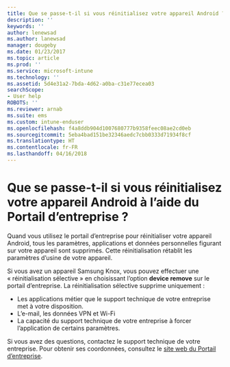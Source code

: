 ```yaml
---
title: Que se passe-t-il si vous réinitialisez votre appareil Android ? | Microsoft Docs
description: ''
keywords: ''
author: lenewsad
ms.author: lanewsad
manager: dougeby
ms.date: 01/23/2017
ms.topic: article
ms.prod: ''
ms.service: microsoft-intune
ms.technology: ''
ms.assetid: 5d4e31a2-7bda-4d62-a0ba-c31e77ecea03
searchScope:
- User help
ROBOTS: ''
ms.reviewer: arnab
ms.suite: ems
ms.custom: intune-enduser
ms.openlocfilehash: f4a8ddb904d1007680777b9358feec08ae2cd0eb
ms.sourcegitcommit: 5eba4bad151be32346aedc7cbb0333d71934f8cf
ms.translationtype: HT
ms.contentlocale: fr-FR
ms.lasthandoff: 04/16/2018
---
```

# <a name="what-happens-if-you-reset-your-android-device-using-the-company-portal"></a>Que se passe-t-il si vous réinitialisez votre appareil Android à l’aide du Portail d’entreprise ?

Quand vous utilisez le portail d’entreprise pour réinitialiser votre appareil Android, tous les paramètres, applications et données personnelles figurant sur votre appareil sont supprimés. Cette réinitialisation rétablit les paramètres d’usine de votre appareil.

Si vous avez un appareil Samsung Knox, vous pouvez effectuer une « réinitialisation sélective » en choisissant l’option **device remove** sur le portail d’entreprise. La réinitialisation sélective supprime uniquement :

- Les applications métier que le support technique de votre entreprise met à votre disposition.
- L’e-mail, les données VPN et Wi-Fi
- La capacité du support technique de votre entreprise à forcer l’application de certains paramètres.

Si vous avez des questions, contactez le support technique de votre entreprise. Pour obtenir ses coordonnées, consultez le [site web du Portail d’entreprise](https://portal.manage.microsoft.com#HelpDeskDialog).
